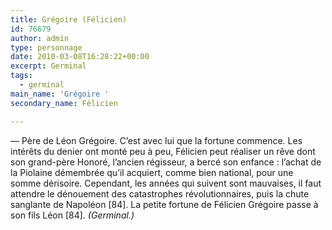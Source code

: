 ```yaml
---
title: Grégoire (Félicien)
id: 76679
author: admin
type: personnage
date: 2010-03-08T16:28:22+00:00
excerpt: Germinal
tags:
  - germinal
main_name: 'Grégoire '
secondary_name: Félicien

---
```

— Père de Léon Grégoire. C&rsquo;est avec lui que la fortune commence. Les intérêts du denier ont monté peu à peu, Félicien peut réaliser un rêve dont son grand-père Honoré, l&rsquo;ancien régisseur, a bercé son enfance : l&rsquo;achat de la Piolaine démembrée qu&rsquo;il acquiert, comme bien national, pour une somme dérisoire. Cependant, les années qui suivent sont mauvaises, il faut attendre le dénouement des catastrophes révolutionnaires, puis la chute sanglante de Napoléon [84]. La petite fortune de Félicien Grégoire passe à son fils Léon [84]. _(Germinal.)_